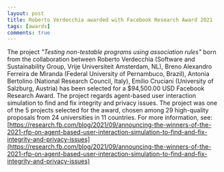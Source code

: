 ```yaml
---
layout: post
title: Roberto Verdecchia awarded with Facebook Research Award 2021
tags: [awards]
comments: true
---
```


The project _"Testing non-testable programs using association rules"_ born from the collaboration between  Roberto Verdecchia (Software and Sustainability Group, Vrije Universiteit Amsterdam, NL), Breno Alexandro Ferreira de Miranda (Federal University of Pernambuco, Brazil), Antonia Bertolino (National Research Council, Italy), Emilio Cruciani (University of Salzburg, Austria) has been selected for a $94,500.00 USD Facebook Research Award. The project regards agent-based user interaction simulation to find and fix integrity and privacy issues.
The project was one of the 5 projects selected for the award, chosen among 29 high-quality proposals from 24 universities in 11 countries. 
For more information, see: [https://research.fb.com/blog/2021/09/announcing-the-winners-of-the-2021-rfp-on-agent-based-user-interaction-simulation-to-find-and-fix-integrity-and-privacy-issues](https://research.fb.com/blog/2021/09/announcing-the-winners-of-the-2021-rfp-on-agent-based-user-interaction-simulation-to-find-and-fix-integrity-and-privacy-issues)